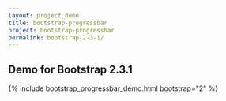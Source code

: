 ```yaml
---
layout: project_demo
title: bootstrap-progressbar
project: bootstrap-progressbar
permalink: bootstrap-2-3-1/
---
```


<script type="text/javascript">
    loadCSS("{{ page.url }}../css/bootstrap-progressbar-2.3.1.css")
</script>

<h2 class="text-center">Demo for Bootstrap 2.3.1</h2>

{% include bootstrap_progressbar_demo.html bootstrap="2" %}
